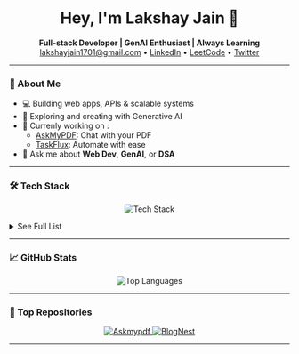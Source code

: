 <h1 align="center">Hey, I'm Lakshay Jain 👋</h1>
<p align="center">
  <b>Full-stack Developer | GenAI Enthusiast | Always Learning</b><br>
  <a href="mailto:lakshayjain1701@gmail.com">lakshayjain1701@gmail.com</a> •
  <a href="https://www.linkedin.com/in/lakshayj17">LinkedIn</a> •
  <a href="https://leetcode.com/u/meLaksh17/">LeetCode</a> •
  <a href="https://twitter.com/lakshcode">Twitter</a>
</p>

---

### 🚀 About Me

- 💻 Building web apps, APIs & scalable systems
- 🤖 Exploring and creating with Generative AI
- 🧠 Currenly working on : 
  - [AskMyPDF](https://github.com/LakshayJ17/Askmypdf): Chat with your PDF 
  - [TaskFlux](https://github.com/LakshayJ17/TaskFlux): Automate with ease 
- 💬 Ask me about **Web Dev**, **GenAI**, or **DSA**

---

### 🛠️ Tech Stack

<p align="center">
  <img src="https://skillicons.dev/icons?i=html,css,js,ts,react,nextjs,tailwind,nodejs,express,java,python,mongodb,postgres,prisma,docker,aws,vercel,netlify,github,git,clerk,openai" alt="Tech Stack" />
</p>

<details>
  <summary>See Full List</summary>
  <p align="center">
    <img src="https://img.shields.io/badge/-HTML5-E34F26?style=for-the-badge&logo=html5&logoColor=white"/>
    <img src="https://img.shields.io/badge/-CSS3-1572B6?style=for-the-badge&logo=css3&logoColor=white"/>
    <img src="https://img.shields.io/badge/-JavaScript-F7DF1E?style=for-the-badge&logo=javascript&logoColor=black"/>
    <img src="https://img.shields.io/badge/-TypeScript-007ACC?style=for-the-badge&logo=typescript&logoColor=white"/>
    <img src="https://img.shields.io/badge/-React-61DAFB?style=for-the-badge&logo=react&logoColor=black"/>
    <img src="https://img.shields.io/badge/-Next.js-000?style=for-the-badge&logo=next.js&logoColor=white"/>
    <img src="https://img.shields.io/badge/-Tailwind-38B2AC?style=for-the-badge&logo=tailwind-css&logoColor=white"/>
    <img src="https://img.shields.io/badge/-Node.js-339933?style=for-the-badge&logo=node.js&logoColor=white"/>
    <img src="https://img.shields.io/badge/-Express-000?style=for-the-badge&logo=express&logoColor=white"/>
    <img src="https://img.shields.io/badge/-Java-007396?style=for-the-badge&logo=java&logoColor=white"/>
    <img src="https://img.shields.io/badge/-Python-3776AB?style=for-the-badge&logo=python&logoColor=white"/>
    <img src="https://img.shields.io/badge/-OpenAI-412991?style=for-the-badge&logo=openai&logoColor=white"/>
    <img src="https://img.shields.io/badge/-LangChain-0FA36B?style=for-the-badge&logoColor=white"/>
    <img src="https://img.shields.io/badge/-QdrantDB-FF6F00?style=for-the-badge&logo=qdrant&logoColor=white"/>
    <img src="https://img.shields.io/badge/-PineconeDB-1A2636?style=for-the-badge&logo=pinecone&logoColor=white"/>
    <img src="https://img.shields.io/badge/-Hono-FF5733?style=for-the-badge&logo=hono&logoColor=white"/>
    <img src="https://img.shields.io/badge/-MongoDB-47A248?style=for-the-badge&logo=mongodb&logoColor=white"/>
    <img src="https://img.shields.io/badge/-PostgreSQL-336791?style=for-the-badge&logo=postgresql&logoColor=white"/>
    <img src="https://img.shields.io/badge/-Prisma-2D3748?style=for-the-badge&logo=prisma&logoColor=white"/>
    <img src="https://img.shields.io/badge/-Drizzle%20ORM-2E86AB?style=for-the-badge&logo=drizzle&logoColor=white"/>
    <img src="https://img.shields.io/badge/-AWS-232F3E?style=for-the-badge&logo=amazon-aws&logoColor=white"/>
    <img src="https://img.shields.io/badge/-Vercel-000?style=for-the-badge&logo=vercel&logoColor=white"/>
    <img src="https://img.shields.io/badge/-Netlify-00C7B7?style=for-the-badge&logo=netlify&logoColor=white"/>
    <img src="https://img.shields.io/badge/-Docker-2496ED?style=for-the-badge&logo=docker&logoColor=white"/>
    <img src="https://img.shields.io/badge/-GitHub-181717?style=for-the-badge&logo=github&logoColor=white"/>
    <img src="https://img.shields.io/badge/-Clerk-3E3E3E?style=for-the-badge&logo=clerk&logoColor=white"/>
    <img src="https://img.shields.io/badge/-ImageKit-01B671?style=for-the-badge&logo=imagekit&logoColor=white"/>
  </p>
</details>

---

### 📈 GitHub Stats

<p align="center">
  <img src="https://github-readme-stats.vercel.app/api/top-langs/?username=LakshayJ17&layout=compact&theme=radical&hide_border=true" alt="Top Languages" />
</p>

---

### 🌟 Top Repositories

<p align="center">
  <a href="https://github.com/LakshayJ17/Askmypdf">
    <img src="https://github-readme-stats.vercel.app/api/pin/?username=LakshayJ17&repo=Askmypdf&theme=radical" alt="Askmypdf" />
  </a>
  <a href="https://github.com/LakshayJ17/BlogNest">
    <img src="https://github-readme-stats.vercel.app/api/pin/?username=LakshayJ17&repo=BlogNest&theme=radical" alt="BlogNest" />
  </a>
</p>

---
